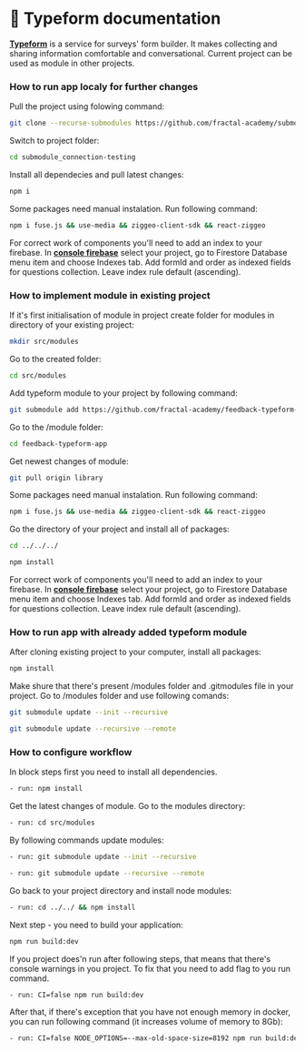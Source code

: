 # &#x1F4D8; Typeform documentation

[**Typeform**](https://github.com/fractal-academy/feedback-typeform-app) is a service for surveys' form builder. It makes collecting and sharing information comfortable and conversational.
Current project can be used as module in other projects.

### How to run app localy for further changes

Pull the project using folowing command:

```sh
git clone --recurse-submodules https://github.com/fractal-academy/submodule_connection-testing
```

Switch to project folder:

```sh
cd submodule_connection-testing
```

Install all dependecies and pull latest changes:

```sh
npm i
```

Some packages need manual instalation. Run following command:

```sh
npm i fuse.js && use-media && ziggeo-client-sdk && react-ziggeo
```

For correct work of components you'll need to add an index to your firebase. In [**console firebase**](https://console.firebase.google.com) select your project, go to Firestore Database menu item and choose Indexes tab.
Add formId and order as indexed fields for questions collection. Leave index rule default (ascending).

### How to implement module in existing project

If it's first initialisation of module in project create folder for modules in directory of your existing project:

```sh
mkdir src/modules
```

Go to the created folder:

```sh
cd src/modules
```

Add typeform module to your project by following command:

```sh
git submodule add https://github.com/fractal-academy/feedback-typeform-app.git
```

Go to the /module folder:

```sh
cd feedback-typeform-app
```

Get newest changes of module:

```sh
git pull origin library
```

Some packages need manual instalation. Run following command:

```sh
npm i fuse.js && use-media && ziggeo-client-sdk && react-ziggeo
```

Go the directory of your project and install all of packages:

```sh
cd ../../../
```

```sh
npm install
```

For correct work of components you'll need to add an index to your firebase. In [**console firebase**](https://console.firebase.google.com) select your project, go to Firestore Database menu item and choose Indexes tab.
Add formId and order as indexed fields for questions collection. Leave index rule default (ascending).

### How to run app with already added typeform module

After cloning existing project to your computer, install all packages:

```sh
npm install
```

Make shure that there's present /modules folder and .gitmodules file in your project.
Go to /modules folder and use following comands:

```sh
git submodule update --init --recursive
```

```sh
git submodule update --recursive --remote
```

### How to configure workflow

In block steps first you need to install all dependencies.

```sh
- run: npm install
```

Get the latest changes of module. Go to the modules directory:

```sh
- run: cd src/modules
```

By following commands update modules:

```sh
- run: git submodule update --init --recursive
```

```sh
- run: git submodule update --recursive --remote
```

Go back to your project directory and install node modules:

```sh
- run: cd ../../ && npm install
```

Next step - you need to build your application:

```sh
npm run build:dev
```

If you project does'n run after following steps, that means that there's console warnings in you project. To fix that you need to add flag to you run command.

```sh
- run: CI=false npm run build:dev
```

After that, if there's exception that you have not enough memory in docker, you can run following command (it increases volume of memory to 8Gb):

```sh
- run: CI=false NODE_OPTIONS=--max-old-space-size=8192 npm run build:dev
```
